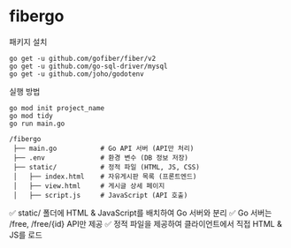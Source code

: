 # fibergo

패키지 설치
```
go get -u github.com/gofiber/fiber/v2
go get -u github.com/go-sql-driver/mysql
go get -u github.com/joho/godotenv
```
실행 방법
```
go mod init project_name
go mod tidy
go run main.go
```

```
/fibergo
 ├── main.go           # Go API 서버 (API만 처리)
 ├── .env              # 환경 변수 (DB 정보 저장)
 ├── static/           # 정적 파일 (HTML, JS, CSS)
 │   ├── index.html    # 자유게시판 목록 (프론트엔드)
 │   ├── view.html     # 게시글 상세 페이지
 │   ├── script.js     # JavaScript (API 호출)
```
✅ static/ 폴더에 HTML & JavaScript를 배치하여 Go 서버와 분리
✅ Go 서버는 /free, /free/{id} API만 제공
✅ 정적 파일을 제공하여 클라이언트에서 직접 HTML & JS를 로드
